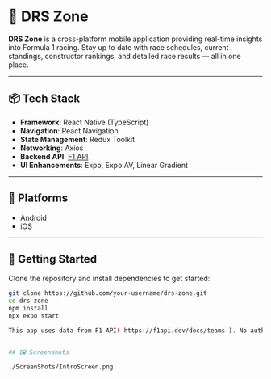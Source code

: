 # 🏁 DRS Zone

**DRS Zone** is a cross-platform mobile application providing real-time insights into Formula 1 racing. Stay up to date with race schedules, current standings, constructor rankings, and detailed race results — all in one place.

---

## 📦 Tech Stack

- **Framework**: React Native (TypeScript)
- **Navigation**: React Navigation
- **State Management**: Redux Toolkit
- **Networking**: Axios
- **Backend API**: [F1 API](https://f1api.dev/docs/teams)
- **UI Enhancements**: Expo, Expo AV, Linear Gradient

---

## 📱 Platforms

- Android
- iOS

---

## 🚀 Getting Started

Clone the repository and install dependencies to get started:

```bash
git clone https://github.com/your-username/drs-zone.git
cd drs-zone
npm install
npx expo start

This app uses data from F1 API( https://f1api.dev/docs/teams ). No authentication key is required for public endpoints.


## 🖼️ Screenshots

./ScreenShots/IntroScreen.png
